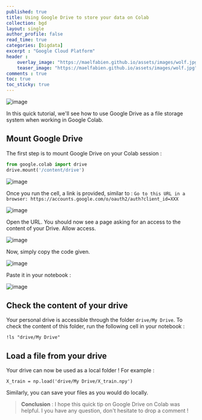 ```yaml
---
published: true
title: Using Google Drive to store your data on Colab
collection: bgd
layout: single
author_profile: false
read_time: true
categories: [bigdata]
excerpt : "Google Cloud Platform"
header :
    overlay_image: "https://maelfabien.github.io/assets/images/wolf.jpg"
    teaser_image: "https://maelfabien.github.io/assets/images/wolf.jpg"
comments : true
toc: true
toc_sticky: true
---
```


![image](https://maelfabien.github.io/assets/images/gc.png)

In this quick tutorial, we'll see how to use Google Drive as a file storage system when working in Google Colab.

## Mount Google Drive

The first step is to mount Google Drive on your Colab session :

```python
from google.colab import drive
drive.mount('/content/drive')
```

![image](https://maelfabien.github.io/assets/images/gd_init.png)

Once you run the cell, a link is provided, similar to :
```Go to this URL in a browser: https://accounts.google.com/o/oauth2/auth?client_id=XXX```

![image](https://maelfabien.github.io/assets/images/gd_connect.png)

Open the URL. You should now see a page asking for an access to the content of your Drive. Allow access.

![image](https://maelfabien.github.io/assets/images/gd_allow.png)

Now, simply copy the code given.

![image](https://maelfabien.github.io/assets/images/gd_copy.png)

Paste it in your notebook :

![image](https://maelfabien.github.io/assets/images/gd_valid.png)

## Check the content of your drive

Your personal drive is accessible through the folder  `drive/My Drive`. To check the content of this folder, run the following cell in your notebook :

```
!ls "drive/My Drive"
```

## Load a file from your drive

Your drive can now be used as a local folder ! For example :

```
X_train = np.load('drive/My Drive/X_train.npy')
```

Similarly, you can save your files as you would do locally.

> **Conclusion** : I hope this quick tip on Google Drive on Colab was helpful. I you have any question, don't hesitate to drop a comment !
